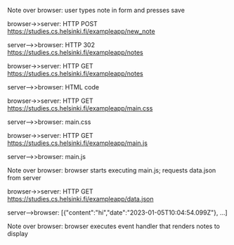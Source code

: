 Note over browser: user types note in form and presses save

browser->>server: HTTP POST https://studies.cs.helsinki.fi/exampleapp/new_note

server-->>browser: HTTP 302 https://studies.cs.helsinki.fi/exampleapp/notes

browser->>server: HTTP GET https://studies.cs.helsinki.fi/exampleapp/notes

server-->>browser: HTML code

browser->>server: HTTP GET https://studies.cs.helsinki.fi/exampleapp/main.css

server-->>browser: main.css

browser->>server: HTTP GET https://studies.cs.helsinki.fi/exampleapp/main.js

server-->>browser: main.js

Note over browser: browser starts executing main.js; requests data.json from server

browser->>server: HTTP GET https://studies.cs.helsinki.fi/exampleapp/data.json

server-->browser: [{"content":"hi","date":"2023-01-05T10:04:54.099Z"}, ...]

Note over browser: browser executes event handler that renders notes to display
